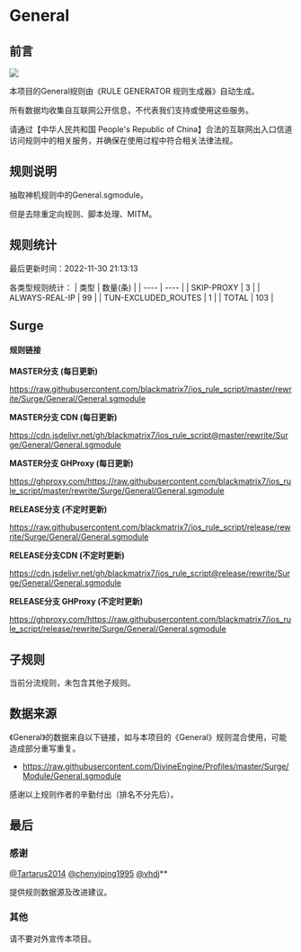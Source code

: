 # General

## 前言

![](https://shields.io/badge/-移除重复规则-ff69b4) 

本项目的General规则由《RULE GENERATOR 规则生成器》自动生成。

所有数据均收集自互联网公开信息，不代表我们支持或使用这些服务。

请通过【中华人民共和国 People's Republic of China】合法的互联网出入口信道访问规则中的相关服务，并确保在使用过程中符合相关法律法规。
## 规则说明
抽取神机规则中的General.sgmodule。

但是去除重定向规则、脚本处理、MITM。

## 规则统计

最后更新时间：2022-11-30 21:13:13

各类型规则统计：
| 类型 | 数量(条)  | 
| ---- | ----  |
| SKIP-PROXY | 3  | 
| ALWAYS-REAL-IP | 99  | 
| TUN-EXCLUDED_ROUTES | 1  | 
| TOTAL | 103  | 


## Surge 

#### 规则链接
**MASTER分支 (每日更新)**

https://raw.githubusercontent.com/blackmatrix7/ios_rule_script/master/rewrite/Surge/General/General.sgmodule

**MASTER分支 CDN (每日更新)**

https://cdn.jsdelivr.net/gh/blackmatrix7/ios_rule_script@master/rewrite/Surge/General/General.sgmodule

**MASTER分支 GHProxy (每日更新)**

https://ghproxy.com/https://raw.githubusercontent.com/blackmatrix7/ios_rule_script/master/rewrite/Surge/General/General.sgmodule

**RELEASE分支 (不定时更新)**

https://raw.githubusercontent.com/blackmatrix7/ios_rule_script/release/rewrite/Surge/General/General.sgmodule

**RELEASE分支CDN (不定时更新)**

https://cdn.jsdelivr.net/gh/blackmatrix7/ios_rule_script@release/rewrite/Surge/General/General.sgmodule

**RELEASE分支 GHProxy (不定时更新)**

https://ghproxy.com/https://raw.githubusercontent.com/blackmatrix7/ios_rule_script/release/rewrite/Surge/General/General.sgmodule

## 子规则

当前分流规则，未包含其他子规则。


## 数据来源

《General》的数据来自以下链接，如与本项目的《General》规则混合使用，可能造成部分重写重复。

- https://raw.githubusercontent.com/DivineEngine/Profiles/master/Surge/Module/General.sgmodule


感谢以上规则作者的辛勤付出（排名不分先后）。

## 最后

### 感谢

[@Tartarus2014](https://github.com/Tartarus2014)  [@chenyiping1995](https://github.com/chenyiping1995) [@vhdj](https://github.com/vhdj)**

提供规则数据源及改进建议。

### 其他

请不要对外宣传本项目。